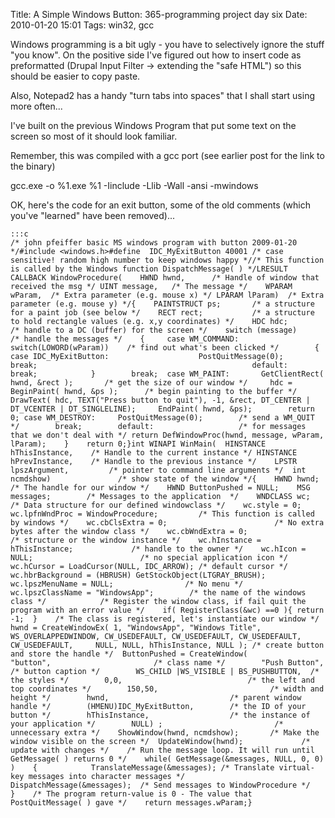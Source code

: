 Title: A Simple Windows Button: 365-programming project day six
Date: 2010-01-20 15:01
Tags: win32, gcc

Windows programming is a bit ugly - you have to selectively ignore the
stuff "you know". On the positive side I've figured out how to insert
code as preformatted (Drupal Input Filter -> extending the "safe HTML")
so this should be easier to copy paste.  

Also, Notepad2 has a handy "turn tabs into spaces" that I shall start
using more often...

I've built on the previous Windows Program that put some text on the
screen so most of it should look familiar.

Remember, this was compiled with a gcc port (see earlier post for the
link to the binary)  

gcc.exe -o %1.exe %1 -Iinclude -Llib -Wall -ansi -mwindows

OK, here's the code for an exit button, some of the old comments (which you've "learned" have been removed)...

    :::c
    /* john pfeiffer basic MS windows program with button 2009-01-20 */#include <windows.h>#define  IDC_MyExitButton 40001 /* case sensitive! random high number to keep windows happy *//* This function is called by the Windows function DispatchMessage( ) */LRESULT CALLBACK WindowProcedure(    HWND hwnd,      /* Handle of window that received the msg */ UINT message,   /* The message */    WPARAM wParam,  /* Extra parameter (e.g. mouse x) */ LPARAM lParam)  /* Extra parameter (e.g. mouse y) */{    PAINTSTRUCT ps;       /* a structure for a paint job (see below */    RECT rect;           /* a structure to hold rectangle values (e.g. x,y coordinates) */    HDC hdc;            /* handle to a DC (buffer) for the screen */    switch (message)                  /* handle the messages */    {     case WM_COMMAND:         switch(LOWORD(wParam))    /* find out what's been clicked */        {            case IDC_MyExitButton:                    PostQuitMessage(0);                break;                                                default:                break;            }        break;  case WM_PAINT:       GetClientRect( hwnd, &rect );       /* get the size of our window */     hdc = BeginPaint( hwnd, &ps );      /* begin painting to the buffer */       DrawText( hdc, TEXT("Press button to quit"), -1, &rect, DT_CENTER | DT_VCENTER | DT_SINGLELINE);     EndPaint( hwnd, &ps);        return 0; case WM_DESTROY:     PostQuitMessage(0);        /* send a WM_QUIT */        break;        default:                   /* for messages that we don't deal with */ return DefWindowProc(hwnd, message, wParam, lParam);    }    return 0;}int WINAPI WinMain(  HINSTANCE hThisInstance,    /* Handle to the current instance */ HINSTANCE hPrevInstance,    /* Handle to the previous instance */    LPSTR lpszArgument,         /* pointer to command line arguments */  int ncmdshow)               /* show state of the window */{    HWND hwnd;           /* The handle for our window */    HWND ButtonPushed = NULL;    MSG messages;        /* Messages to the application  */    WNDCLASS wc;         /* Data structure for our defined windowclass */    wc.style = 0;    wc.lpfnWndProc = WindowProcedure;         /* This function is called by windows */    wc.cbClsExtra = 0;                        /* No extra bytes after the window class */    wc.cbWndExtra = 0;                        /* structure or the window instance */    wc.hInstance = hThisInstance;             /* handle to the owner */    wc.hIcon = NULL;                        /* no special application icon */    wc.hCursor = LoadCursor(NULL, IDC_ARROW); /* default cursor */    wc.hbrBackground = (HBRUSH) GetStockObject(LTGRAY_BRUSH);        wc.lpszMenuName = NULL;                /* No menu */    wc.lpszClassName = "WindowsApp";        /* the name of the windows class */            /* Register the window class, if fail quit the program with an error value */    if( RegisterClass(&wc) ==0 ){ return -1;  }    /* The class is registered, let's instantiate our window */    hwnd = CreateWindowEx( 1, "WindowsApp", "Windows Title",       WS_OVERLAPPEDWINDOW, CW_USEDEFAULT, CW_USEDEFAULT, CW_USEDEFAULT, CW_USEDEFAULT,     NULL, NULL, hThisInstance, NULL ); /* create button and store the handle */  ButtonPushed = CreateWindow(         "button",                       /* class name */        "Push Button",               /* button caption */        WS_CHILD |WS_VISIBLE | BS_PUSHBUTTON,  /* the styles */        0,0,                            /* the left and top coordinates */        150,50,                         /* width and height */        hwnd,                           /* parent window handle */        (HMENU)IDC_MyExitButton,        /* the ID of your button */        hThisInstance,                  /* the instance of your application */        NULL) ;                         /* unnecessary extra */    ShowWindow(hwnd, ncmdshow);       /* Make the window visible on the screen */  UpdateWindow(hwnd);             /* update with changes */    /* Run the message loop. It will run until GetMessage( ) returns 0 */    while( GetMessage(&messages, NULL, 0, 0) )    {            TranslateMessage(&messages); /* Translate virtual-key messages into character messages */        DispatchMessage(&messages);  /* Send messages to WindowProcedure */    }    /* The program return-value is 0 - The value that PostQuitMessage( ) gave */    return messages.wParam;}

